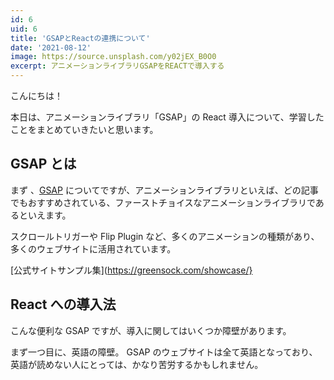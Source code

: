 ```yaml
---
id: 6
uid: 6
title: 'GSAPとReactの連携について'
date: '2021-08-12'
image: https://source.unsplash.com/y02jEX_B0O0
excerpt: アニメーションライブラリGSAPをREACTで導入する
---
```


こんにちは！

本日は、アニメーションライブラリ「GSAP」の React 導入について、学習したことをまとめていきたいと思います。

## GSAP とは

まず 、[GSAP](https://greensock.com/gsap/) についてですが、アニメーションライブラリといえば、どの記事でもおすすめされている、ファーストチョイスなアニメーションライブラリであるといえます。

スクロールトリガーや Flip Plugin など、多くのアニメーションの種類があり、多くのウェブサイトに活用されています。

[公式サイトサンプル集](https://greensock.com/showcase/}

## React への導入法

こんな便利な GSAP ですが、導入に関してはいくつか障壁があります。

まず一つ目に、英語の障壁。
GSAP のウェブサイトは全て英語となっており、英語が読めない人にとっては、かなり苦労するかもしれません。
